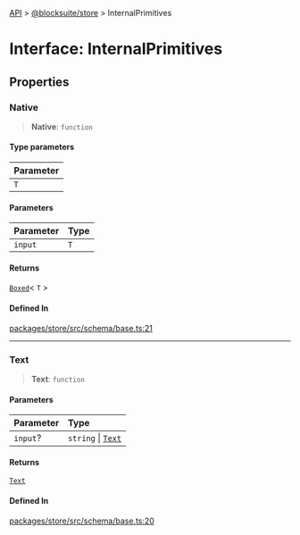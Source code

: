 [API](../../../index.md) > [@blocksuite/store](../index.md) > InternalPrimitives

# Interface: InternalPrimitives

## Properties

### Native

> **Native**: `function`

#### Type parameters

| Parameter |
| :------ |
| `T` |

#### Parameters

| Parameter | Type |
| :------ | :------ |
| `input` | `T` |

#### Returns

[`Boxed`](../classes/class.Boxed.md)\< `T` \>

#### Defined In

[packages/store/src/schema/base.ts:21](https://github.com/Saul-Mirone/blocksuite/blob/f2324b82e/packages/store/src/schema/base.ts#L21)

***

### Text

> **Text**: `function`

#### Parameters

| Parameter | Type |
| :------ | :------ |
| `input`? | `string` \| [`Text`](../namespaces/namespace.Y/classes/class.Text.md) |

#### Returns

[`Text`](../classes/class.Text.md)

#### Defined In

[packages/store/src/schema/base.ts:20](https://github.com/Saul-Mirone/blocksuite/blob/f2324b82e/packages/store/src/schema/base.ts#L20)
